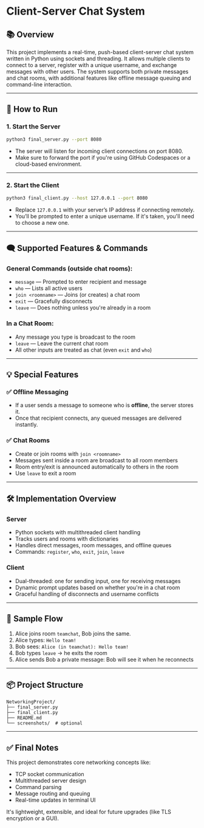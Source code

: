 # Client-Server Chat System

## 📚 Overview

This project implements a real-time, push-based client-server chat system written in Python using sockets and threading. It allows multiple clients to connect to a server, register with a unique username, and exchange messages with other users. The system supports both private messages and chat rooms, with additional features like offline message queuing and command-line interaction.

---

## 🚀 How to Run

### 1. Start the Server

```bash
python3 final_server.py --port 8080
```

- The server will listen for incoming client connections on port 8080.
- Make sure to forward the port if you're using GitHub Codespaces or a cloud-based environment.

---

### 2. Start the Client

```bash
python3 final_client.py --host 127.0.0.1 --port 8080
```

- Replace `127.0.0.1` with your server’s IP address if connecting remotely.
- You’ll be prompted to enter a unique username. If it's taken, you'll need to choose a new one.

---

## 🗨️ Supported Features & Commands

### General Commands (outside chat rooms):
- `message` — Prompted to enter recipient and message
- `who` — Lists all active users
- `join <roomname>` — Joins (or creates) a chat room
- `exit` — Gracefully disconnects
- `leave` — Does nothing unless you're already in a room

### In a Chat Room:
- Any message you type is broadcast to the room
- `leave` — Leave the current chat room
- All other inputs are treated as chat (even `exit` and `who`)

---

## 💡 Special Features

### ✅ Offline Messaging
- If a user sends a message to someone who is **offline**, the server stores it.
- Once that recipient connects, any queued messages are delivered instantly.

### ✅ Chat Rooms
- Create or join rooms with `join <roomname>`
- Messages sent inside a room are broadcast to all room members
- Room entry/exit is announced automatically to others in the room
- Use `leave` to exit a room

---

## 🛠️ Implementation Overview

### Server
- Python sockets with multithreaded client handling
- Tracks users and rooms with dictionaries
- Handles direct messages, room messages, and offline queues
- Commands: `register`, `who`, `exit`, `join`, `leave`

### Client
- Dual-threaded: one for sending input, one for receiving messages
- Dynamic prompt updates based on whether you're in a chat room
- Graceful handling of disconnects and username conflicts

---

## 📸 Sample Flow

1. Alice joins room `teamchat`, Bob joins the same.
2. Alice types: `Hello team!`
3. Bob sees: `Alice (in teamchat): Hello team!`
4. Bob types `leave` → he exits the room
5. Alice sends Bob a private message: Bob will see it when he reconnects

---

## 📦 Project Structure

```
NetworkingProject/
├── final_server.py
├── final_client.py
├── README.md
└── screenshots/  # optional
```

---

## ✅ Final Notes

This project demonstrates core networking concepts like:
- TCP socket communication
- Multithreaded server design
- Command parsing
- Message routing and queuing
- Real-time updates in terminal UI

It's lightweight, extensible, and ideal for future upgrades (like TLS encryption or a GUI).
